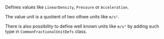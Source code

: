 Defines values like `LinearDensity`, `Pressure` or `Acceleration`.

The value unit is a quotient of two othwe units like `m/s²`.

There is also possibility to define well known units like `m/s²` by adding such type in `CommonFractionalUnitDefs` class. 